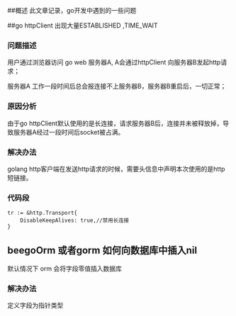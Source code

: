 ##概述
此文章记录，go开发中遇到的一些问题
<!--more-->

##go httpClient 出现大量ESTABLISHED ,TIME_WAIT
### 问题描述
用户通过浏览器访问 go web 服务器A, A会通过httpClient 向服务器B发起http请求；

服务器A 工作一段时间后总会报连接不上服务器B，服务器B重启后，一切正常；
### 原因分析
由于go httpClient默认使用的是长连接，请求服务器B后，连接并未被释放掉，导致服务器A经过一段时间后socket被占满。

### 解决办法
golang http客户端在发送http请求的时候，需要头信息中声明本次使用的是http短链接。 

### 代码段
```
tr := &http.Transport{
    DisableKeepAlives: true,//禁用长连接
}
```

## beegoOrm 或者gorm 如何向数据库中插入nil
默认情况下 orm 会将字段零值插入数据库
### 解决办法
定义字段为指针类型
